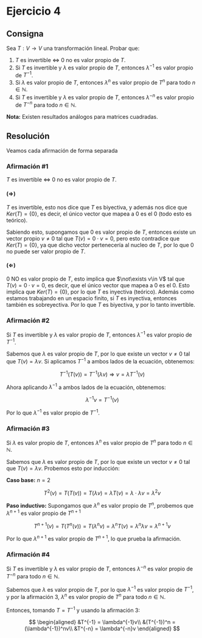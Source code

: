 # Ejercicio 4

## Consigna

Sea $T: V \to V$ una transformación lineal. Probar que:

1. $T$ es invertible $\iff$ $0$ no es valor propio de $T$.
2. Si $T$ es invertible y $\lambda$ es valor propio de $T$, entonces $\lambda^{-1}$ es valor propio de $T^{-1}$.
3. Si $\lambda$ es valor propio de $T$, entonces $\lambda^n$ es valor propio de $T^n$ para todo $n \in \mathbb{N}$.
4. Si $T$ es invertible y $\lambda$ es valor propio de $T$, entonces $\lambda^{-n}$ es valor propio de $T^{-n}$ para todo $n \in \mathbb{N}$.

**Nota:** Existen resultados análogos para matrices cuadradas.


## Resolución

Veamos cada afirmación de forma separada

### Afirmación #1

$T$ es invertible $\iff$ $0$ no es valor propio de $T$.

#### ($\Rightarrow$)

$T$ es invertible, esto nos dice que $T$ es biyectiva, y además nos dice que $Ker(T) = \{0\}$, es decir, el único vector que mapea a $0$ es el $0$ (todo esto es teórico).

Sabiendo esto, supongamos que $0$ es valor propio de $T$, entonces existe un vector propio $v \neq 0$ tal que $T(v) = 0 \cdot v = 0$, pero esto contradice que $Ker(T) = \{0\}$, ya que dicho vector pertenecería al nucleo de $T$, por lo que $0$ no puede ser valor propio de $T$.

#### ($\Leftarrow$)

$0$ NO es valor propio de $T$, esto implica que $\not\exists v\in V$ tal que $T(v) = 0 \cdot v = 0$, es decir, que el único vector que mapea a $0$ es el $0$. Esto implica que $Ker(T) = \{0\}$, por lo que $T$ es inyectiva (teórico). Además como estamos trabajando en un espacio finito, si $T$ es inyectiva, entonces también es sobreyectiva. Por lo que $T$ es biyectiva, y por lo tanto invertible.

### Afirmación #2

Si $T$ es invertible y $\lambda$ es valor propio de $T$, entonces $\lambda^{-1}$ es valor propio de $T^{-1}$.

Sabemos que $\lambda$ es valor propio de $T$, por lo que existe un vector $v \neq 0$ tal que $T(v) = \lambda v$. Si aplicamos $T^{-1}$ a ambos lados de la ecuación, obtenemos:

$$
T^{-1}(T(v)) = T^{-1}(\lambda v) \Rightarrow v = \lambda T^{-1}(v)
$$

Ahora aplicando $\lambda^{-1}$ a ambos lados de la ecuación, obtenemos:

$$
\lambda^{-1} v = T^{-1}(v)
$$

Por lo que $\lambda^{-1}$ es valor propio de $T^{-1}$.

### Afirmación #3

Si $\lambda$ es valor propio de $T$, entonces $\lambda^n$ es valor propio de $T^n$ para todo $n \in \mathbb{N}$.

Sabemos que $\lambda$ es valor propio de $T$, por lo que existe un vector $v \neq 0$ tal que $T(v) = \lambda v$. Probemos esto por inducción:

**Caso base:** $n = 2$

$$
T^2(v) = T(T(v)) = T(\lambda v) = \lambda T(v) = \lambda\cdot\lambda v = \lambda^2 v
$$

**Paso inductivo:** Supongamos que $\lambda^n$ es valor propio de $T^n$, probemos que $\lambda^{n+1}$ es valor propio de $T^{n+1}$

$$
T^{n+1}(v) = T(T^n(v)) = T(\lambda^n v) = \lambda^n T(v) = \lambda^n \lambda v = \lambda^{n+1} v
$$

Por lo que $\lambda^{n+1}$ es valor propio de $T^{n+1}$, lo que prueba la afirmación.

### Afirmación #4

Si $T$ es invertible y $\lambda$ es valor propio de $T$, entonces $\lambda^{-n}$ es valor propio de $T^{-n}$ para todo $n \in \mathbb{N}$.

Sabemos que $\lambda$ es valor propio de $T$, por lo que $\lambda^{-1}$ es valor propio de $T^{-1}$, y por la afirmación 3, $\lambda^{n}$ es valor propio de $T^{n}$ para todo $n \in \mathbb{N}$.

Entonces, tomando $T = T^{-1}$ y usando la afirmación 3:

$$
\begin{aligned}
&T^{-1} = \lambda^{-1}v\\
&(T^{-1})^n = (\lambda^{-1})^nv\\
&T^{-n} = \lambda^{-n}v
\end{aligned}
$$